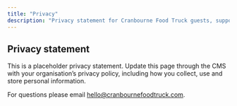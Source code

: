```yaml
---
title: "Privacy"
description: "Privacy statement for Cranbourne Food Truck guests, supporters and volunteers."
---
```


## Privacy statement

This is a placeholder privacy statement. Update this page through the CMS with your organisation’s privacy policy, including how you collect, use and store personal information.

For questions please email [hello@cranbournefoodtruck.com](mailto:hello@cranbournefoodtruck.com).

